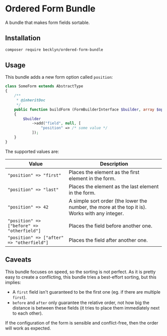 Ordered Form Bundle
===================

A bundle that makes form fields sortable.


Installation
------------

```bash
composer require becklyn/ordered-form-bundle
```


Usage
-----

This bundle adds a new form option called `position`:

```php
class SomeForm extends AbstractType
{
    /**
     * @inheritDoc
     */
    public function buildForm (FormBuilderInterface $builder, array $options) : void
    {
        $builder
            ->add("field", null, [
                "position" => /* some value */
            ]);
    }
}
```

The supported values are:

| Value | Description |
| ----- | ----------- |
| `"position" => "first"` | Places the element as the first element in the form. |
| `"position" => "last"` | Places the element as the last element in the form. |
| `"position" => 42` | A simple sort order (the lower the number, the more at the top it is). Works with any integer. |
| `"position" => ["before" => "otherfield"]` | Places the field before another one. |
| `"position" => ["after" => "otherfield"]` | Places the field after another one. |


Caveats
-------

This bundle focuses on speed, so the sorting is not perfect. As it is pretty easy to create a conflicting, this bundle
tries a best-effort sorting, but this implies:

*   A `first` field isn't guaranteed to be the first one (eg. if there are multiple `first`).
*   `before` and `after` only guarantee the relative order, not how big the distance is between these fields (it tries
    to place them immediately next to each other).
    
If the configuration of the form is sensible and conflict-free, then the order will work as expected.
